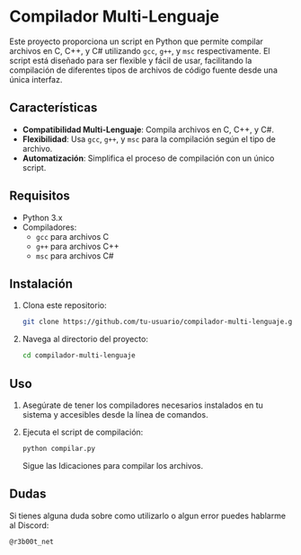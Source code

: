 # Compilador Multi-Lenguaje

Este proyecto proporciona un script en Python que permite compilar archivos en C, C++, y C# utilizando `gcc`, `g++`, y `msc` respectivamente. El script está diseñado para ser flexible y fácil de usar, facilitando la compilación de diferentes tipos de archivos de código fuente desde una única interfaz.

## Características

- **Compatibilidad Multi-Lenguaje**: Compila archivos en C, C++, y C#.
- **Flexibilidad**: Usa `gcc`, `g++`, y `msc` para la compilación según el tipo de archivo.
- **Automatización**: Simplifica el proceso de compilación con un único script.

## Requisitos

- Python 3.x
- Compiladores:
  - `gcc` para archivos C
  - `g++` para archivos C++
  - `msc` para archivos C#

## Instalación

1. Clona este repositorio:
    ```sh
    git clone https://github.com/tu-usuario/compilador-multi-lenguaje.git
    ```
2. Navega al directorio del proyecto:
    ```sh
    cd compilador-multi-lenguaje
    ```

## Uso

1. Asegúrate de tener los compiladores necesarios instalados en tu sistema y accesibles desde la línea de comandos.
2. Ejecuta el script de compilación:
    ```sh
    python compilar.py
    ```

   Sigue las Idicaciones para compilar los archivos.

## Dudas
Si tienes alguna duda sobre como utilizarlo o algun error puedes hablarme al Discord:
```sh
@r3b00t_net
```
